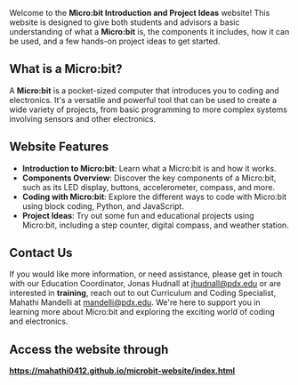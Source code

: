 Welcome to the **Micro:bit Introduction and Project Ideas** website! This website is designed to give both students and advisors a basic understanding of what a **Micro:bit** is, the components it includes, how it can be used, and a few hands-on project ideas to get started.

## What is a Micro:bit?
A **Micro:bit** is a pocket-sized computer that introduces you to coding and electronics. It's a versatile and powerful tool that can be used to create a wide variety of projects, from basic programming to more complex systems involving sensors and other electronics.

## Website Features
- **Introduction to Micro:bit**: Learn what a Micro:bit is and how it works.
- **Components Overview**: Discover the key components of a Micro:bit, such as its LED display, buttons, accelerometer, compass, and more.
- **Coding with Micro:bit**: Explore the different ways to code with Micro:bit using block coding, Python, and JavaScript.
- **Project Ideas**: Try out some fun and educational projects using Micro:bit, including a step counter, digital compass, and weather station.

## Contact Us
If you would like more information, or need assistance, please get in touch with our Education Coordinator, Jonas Hudnall at jhudnall@pdx.edu or are interested in **training**, reach out to out Curriculum and Coding Specialist, Mahathi Mandelli at mandelli@pdx.edu. We're here to support you in learning more about Micro:bit and exploring the exciting world of coding and electronics.

## Access the website through 
**https://mahathi0412.github.io/microbit-website/index.html**





